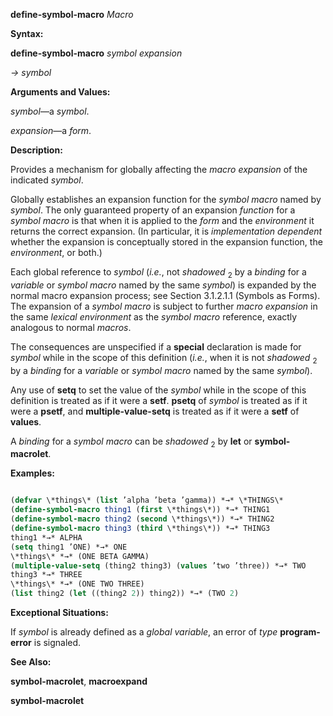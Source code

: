 **define-symbol-macro** *Macro* 



**Syntax:** 



**define-symbol-macro** *symbol expansion* 



*→ symbol* 



**Arguments and Values:** 



*symbol*—a *symbol*. 



*expansion*—a *form*. 



**Description:** 



Provides a mechanism for globally affecting the *macro expansion* of the indicated *symbol*. 



Globally establishes an expansion function for the *symbol macro* named by *symbol*. The only guaranteed property of an expansion *function* for a *symbol macro* is that when it is applied to the *form* and the *environment* it returns the correct expansion. (In particular, it is *implementation dependent* whether the expansion is conceptually stored in the expansion function, the *environment*, or both.)  







Each global reference to *symbol* (*i.e.*, not *shadowed* <sub>2</sub> by a *binding* for a *variable* or *symbol macro* named by the same *symbol*) is expanded by the normal macro expansion process; see Section 3.1.2.1.1 (Symbols as Forms). The expansion of a *symbol macro* is subject to further *macro expansion* in the same *lexical environment* as the *symbol macro* reference, exactly analogous to normal *macros*. 



The consequences are unspecified if a **special** declaration is made for *symbol* while in the scope of this definition (*i.e.*, when it is not *shadowed* <sub>2</sub> by a *binding* for a *variable* or *symbol macro* named by the same *symbol*). 



Any use of **setq** to set the value of the *symbol* while in the scope of this definition is treated as if it were a **setf**. **psetq** of *symbol* is treated as if it were a **psetf**, and **multiple-value-setq** is treated as if it were a **setf** of **values**. 



A *binding* for a *symbol macro* can be *shadowed* <sub>2</sub> by **let** or **symbol-macrolet**. 



**Examples:**
```lisp

(defvar \*things\* (list ’alpha ’beta ’gamma)) *→* \*THINGS\* 
(define-symbol-macro thing1 (first \*things\*)) *→* THING1 
(define-symbol-macro thing2 (second \*things\*)) *→* THING2 
(define-symbol-macro thing3 (third \*things\*)) *→* THING3 
thing1 *→* ALPHA 
(setq thing1 ’ONE) *→* ONE 
\*things\* *→* (ONE BETA GAMMA) 
(multiple-value-setq (thing2 thing3) (values ’two ’three)) *→* TWO 
thing3 *→* THREE 
\*things\* *→* (ONE TWO THREE) 
(list thing2 (let ((thing2 2)) thing2)) *→* (TWO 2) 

```
**Exceptional Situations:** 



If *symbol* is already defined as a *global variable*, an error of *type* **program-error** is signaled. 



**See Also:** 



**symbol-macrolet**, **macroexpand**  







**symbol-macrolet** 



